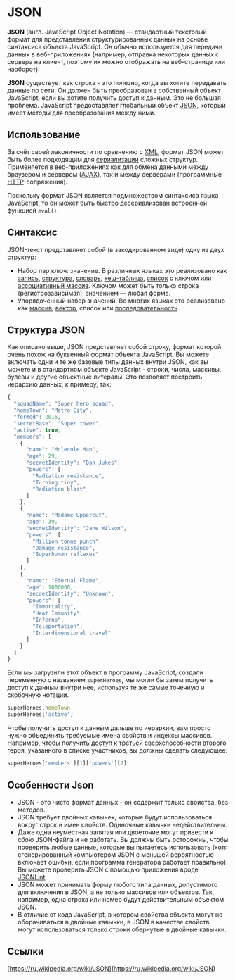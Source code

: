 # JSON

**JSON** \(англ. JavaScript Object Notation\) — стандартный текстовый формат для представления структурированных данных на основе синтаксиса объекта JavaScript. Он обычно используется для передачи данных в веб-приложениях \(например, отправка некоторых данных с сервера на клиент, поэтому их можно отображать на веб-странице или наоборот\).

 **JSON** существует как строка - это полезно, когда вы хотите передавать данные по сети. Он должен быть преобразован в собственный объект JavaScript, если вы хотите получить доступ к данным. Это не большая проблема. JavaScript предоставляет глобальный объект [JSON](https://developer.mozilla.org/ru/docs/Web/JavaScript/Reference/Global_Objects/JSON), который имеет методы для преобразования между ними.

## Использование

За счёт своей лаконичности по сравнению с [XML](https://ru.wikipedia.org/wiki/XML), формат JSON может быть более подходящим для [сериализации](https://ru.wikipedia.org/wiki/%D0%A1%D0%B5%D1%80%D0%B8%D0%B0%D0%BB%D0%B8%D0%B7%D0%B0%D1%86%D0%B8%D1%8F) сложных структур. Применяется в веб-приложениях как для обмена данными между браузером и сервером \([AJAX](https://ru.wikipedia.org/wiki/AJAX)\), так и между серверами \(программные [HTTP](https://ru.wikipedia.org/wiki/HTTP)-сопряжения\).

Поскольку формат JSON является подмножеством синтаксиса языка JavaScript, то он может быть быстро десериализован встроенной функцией `eval()`.



## Синтаксис

JSON-текст представляет собой \(в закодированном виде\) одну из двух структур:

* Набор пар ключ: значение. В различных языках это реализовано как [запись](https://ru.wikipedia.org/wiki/%D0%97%D0%B0%D0%BF%D0%B8%D1%81%D1%8C_%28%D1%82%D0%B8%D0%BF_%D0%B4%D0%B0%D0%BD%D0%BD%D1%8B%D1%85%29), [структура](https://ru.wikipedia.org/wiki/%D0%A1%D1%82%D1%80%D1%83%D0%BA%D1%82%D1%83%D1%80%D0%B0_%D0%B4%D0%B0%D0%BD%D0%BD%D1%8B%D1%85), [словарь](https://ru.wikipedia.org/wiki/%D0%90%D1%81%D1%81%D0%BE%D1%86%D0%B8%D0%B0%D1%82%D0%B8%D0%B2%D0%BD%D1%8B%D0%B9_%D0%BC%D0%B0%D1%81%D1%81%D0%B8%D0%B2), [хеш-таблица](https://ru.wikipedia.org/wiki/%D0%A5%D0%B5%D1%88-%D1%82%D0%B0%D0%B1%D0%BB%D0%B8%D1%86%D0%B0), [список](https://ru.wikipedia.org/wiki/%D0%A1%D0%BF%D0%B8%D1%81%D0%BE%D0%BA_%28%D0%B8%D0%BD%D1%84%D0%BE%D1%80%D0%BC%D0%B0%D1%82%D0%B8%D0%BA%D0%B0%29) с ключом или [ассоциативный массив](https://ru.wikipedia.org/wiki/%D0%90%D1%81%D1%81%D0%BE%D1%86%D0%B8%D0%B0%D1%82%D0%B8%D0%B2%D0%BD%D1%8B%D0%B9_%D0%BC%D0%B0%D1%81%D1%81%D0%B8%D0%B2). Ключом может быть только строка \(регистрозависимая\), значением — любая форма.
* Упорядоченный набор значений. Во многих языках это реализовано как [массив](https://ru.wikipedia.org/wiki/%D0%9C%D0%B0%D1%81%D1%81%D0%B8%D0%B2_%28%D0%BF%D1%80%D0%BE%D0%B3%D1%80%D0%B0%D0%BC%D0%BC%D0%B8%D1%80%D0%BE%D0%B2%D0%B0%D0%BD%D0%B8%D0%B5%29), [вектор](https://ru.wikipedia.org/wiki/%D0%98%D0%BD%D0%B4%D0%B5%D0%BA%D1%81%D0%BD%D1%8B%D0%B9_%D0%BC%D0%B0%D1%81%D1%81%D0%B8%D0%B2), список или [последовательность](https://ru.wikipedia.org/wiki/%D0%9F%D0%BE%D1%81%D0%BB%D0%B5%D0%B4%D0%BE%D0%B2%D0%B0%D1%82%D0%B5%D0%BB%D1%8C%D0%BD%D0%BE%D1%81%D1%82%D1%8C).

## Структура JSON

Как описано выше, JSON представляет собой строку, формат которой очень похож на буквенный формат объекта JavaScript. Вы можете включать одни и те же базовые типы данных внутри JSON, как вы можете и в стандартном объекте JavaScript - строки, числа, массивы, булевы и другие объектные литералы. Это позволяет построить иерархию данных, к примеру, так:

```javascript
{
  "squadName": "Super hero squad",
  "homeTown": "Metro City",
  "formed": 2016,
  "secretBase": "Super tower",
  "active": true,
  "members": [
    {
      "name": "Molecule Man",
      "age": 29,
      "secretIdentity": "Dan Jukes",
      "powers": [
        "Radiation resistance",
        "Turning tiny",
        "Radiation blast"
      ]
    },
    {
      "name": "Madame Uppercut",
      "age": 39,
      "secretIdentity": "Jane Wilson",
      "powers": [
        "Million tonne punch",
        "Damage resistance",
        "Superhuman reflexes"
      ]
    },
    {
      "name": "Eternal Flame",
      "age": 1000000,
      "secretIdentity": "Unknown",
      "powers": [
        "Immortality",
        "Heat Immunity",
        "Inferno",
        "Teleportation",
        "Interdimensional travel"
      ]
    }
  ]
}
```

 Если мы загрузили этот объект в программу JavaScript, создали переменную с названием `superHeroes`, мы могли бы затем получить доступ к данным внутри нее, используя те же самые точечную и скобочную нотации.

```javascript
superHeroes.homeTown
superHeroes['active']
```

Чтобы получить доступ к данным дальше по иерархии, вам просто нужно объединить требуемые имена свойств и индексы массивов. Например, чтобы получить доступ к третьей сверхспособности второго героя, указанного в списке участников, вы должны сделать следующее:

```javascript
superHeroes['members'][1]['powers'][2]
```

## Особенности Json

* JSON - это чисто формат данных - он содержит только свойства, без методов.
* JSON требует двойных кавычек, которые будут использоваться вокруг строк и имен свойств. Одиночные кавычки недействительны.
* Даже одна неуместная запятая или двоеточие могут привести к сбою JSON-файла и не работать. Вы должны быть осторожны, чтобы проверить любые данные, которые вы пытаетесь использовать \(хотя сгенерированный компьютером JSON с меньшей вероятностью включает ошибки, если программа генератора работает правильно\). Вы можете проверить JSON с помощью приложения вроде [JSONLint](http://jsonlint.com/).
* JSON может принимать форму любого типа данных, допустимого для включения в JSON, а не только массивов или объектов. Так, например, одна строка или номер будут действительным объектом JSON.
* В отличие от кода JavaScript, в котором свойства объекта могут не оборачиваться в двойные кавычки, в JSON в качестве свойств могут использоваться только строки обернутые в двойные кавычки.

## Ссылки

[https://ru.wikipedia.org/wiki/JSON](https://ru.wikipedia.org/wiki/JSON)

